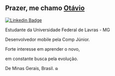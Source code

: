 ## Prazer, me chamo [Otávio](https://github.com/otaviosbampato/)

[![Linkedin Badge](https://img.shields.io/badge/-LinkedIn-0e76a8?style=flat-square&logo=Linkedin&logoColor=white)](https://www.linkedin.com/in/otavio-sbampato/)

Estudante da Universidade Federal de Lavras - MG

Desenvolvedor mobile pela Comp Júnior.

Forte interesse em aprender o novo,

em constante busca pela evolução.

De Minas Gerais, Brasil. <img src="https://flagpedia.net/data/flags/h80/br.png" alt="Brazil Flag" width="14" height="10">
